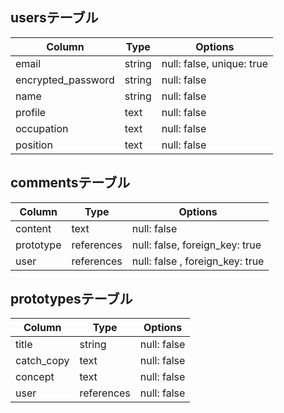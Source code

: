 ## usersテーブル

|Column              |Type            |Options                     |
| ------------------ | -------------- | -------------------------- |
|email               |string          |null: false, unique: true   |
|encrypted_password  |string          |null: false                 |
|name                |string          |null: false                 |
|profile             |text            |null: false                 |
|occupation          |text            |null: false                 |
|position            |text            |null: false                 |

## commentsテーブル

|Column        |Type            |Options                          |
| ------------ | -------------- | ------------------------------- |
|content       |text            |null: false                      |
|prototype     |references      |null: false, foreign_key: true   |
|user          |references      |null: false , foreign_key: true  |


## prototypesテーブル

|Column         |Type        |Options       |
| ------------- | ---------- | ------------ |
|title          |string      |null: false   |
|catch_copy     |text        |null: false   |
|concept        |text        |null: false   |
|user           |references  |null: false   |
